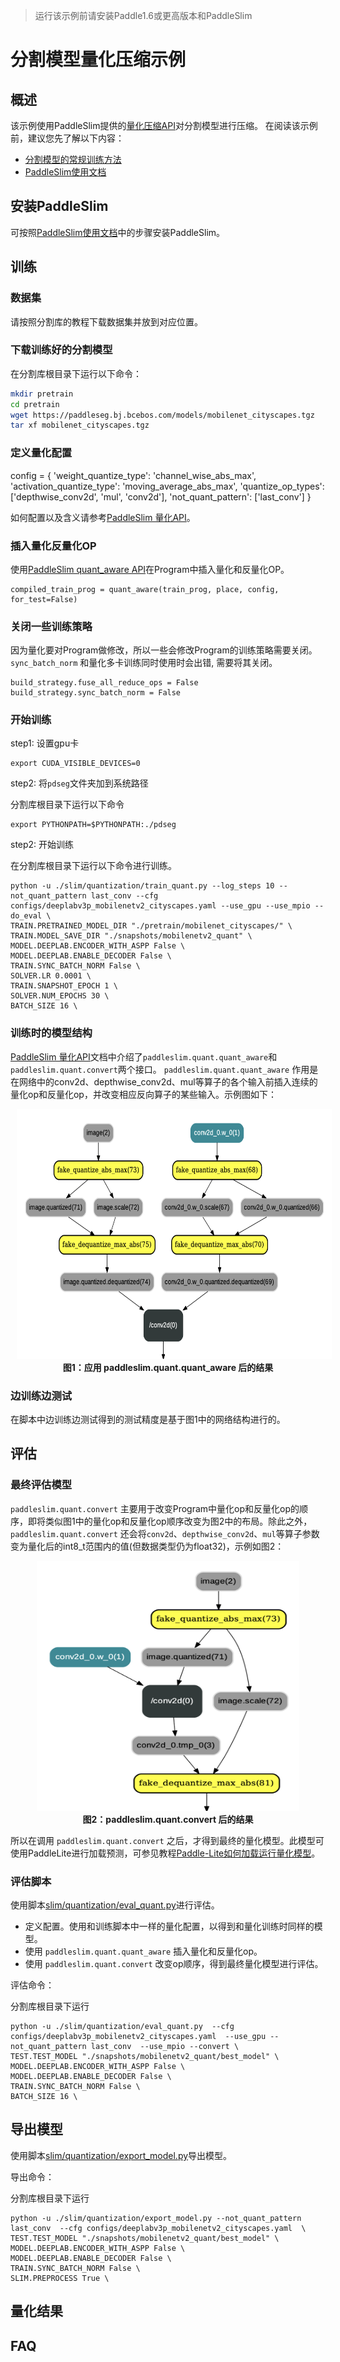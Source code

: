 >运行该示例前请安装Paddle1.6或更高版本和PaddleSlim

# 分割模型量化压缩示例

## 概述

该示例使用PaddleSlim提供的[量化压缩API](https://paddlepaddle.github.io/PaddleSlim/api/quantization_api/)对分割模型进行压缩。
在阅读该示例前，建议您先了解以下内容：

- [分割模型的常规训练方法](../../docs/usage.md)
- [PaddleSlim使用文档](https://paddlepaddle.github.io/PaddleSlim/)


## 安装PaddleSlim
可按照[PaddleSlim使用文档](https://paddlepaddle.github.io/PaddleSlim/)中的步骤安装PaddleSlim。


## 训练


### 数据集
请按照分割库的教程下载数据集并放到对应位置。

### 下载训练好的分割模型

在分割库根目录下运行以下命令：
```bash
mkdir pretrain
cd pretrain
wget https://paddleseg.bj.bcebos.com/models/mobilenet_cityscapes.tgz
tar xf mobilenet_cityscapes.tgz
```

### 定义量化配置
config = {
        'weight_quantize_type': 'channel_wise_abs_max',
        'activation_quantize_type': 'moving_average_abs_max',
        'quantize_op_types': ['depthwise_conv2d', 'mul', 'conv2d'],
        'not_quant_pattern': ['last_conv']
    }

如何配置以及含义请参考[PaddleSlim 量化API](https://paddlepaddle.github.io/PaddleSlim/api/quantization_api/)。

### 插入量化反量化OP
使用[PaddleSlim quant_aware API](https://paddlepaddle.github.io/PaddleSlim/api/quantization_api/#quant_aware)在Program中插入量化和反量化OP。
```
compiled_train_prog = quant_aware(train_prog, place, config, for_test=False)
```

### 关闭一些训练策略

因为量化要对Program做修改，所以一些会修改Program的训练策略需要关闭。``sync_batch_norm`` 和量化多卡训练同时使用时会出错, 需要将其关闭。
```
build_strategy.fuse_all_reduce_ops = False
build_strategy.sync_batch_norm = False
```

### 开始训练


step1: 设置gpu卡
```
export CUDA_VISIBLE_DEVICES=0
```
step2: 将``pdseg``文件夹加到系统路径

分割库根目录下运行以下命令
```
export PYTHONPATH=$PYTHONPATH:./pdseg
```

step2: 开始训练


在分割库根目录下运行以下命令进行训练。
```
python -u ./slim/quantization/train_quant.py --log_steps 10 --not_quant_pattern last_conv --cfg configs/deeplabv3p_mobilenetv2_cityscapes.yaml --use_gpu --use_mpio --do_eval \
TRAIN.PRETRAINED_MODEL_DIR "./pretrain/mobilenet_cityscapes/" \
TRAIN.MODEL_SAVE_DIR "./snapshots/mobilenetv2_quant" \
MODEL.DEEPLAB.ENCODER_WITH_ASPP False \
MODEL.DEEPLAB.ENABLE_DECODER False \
TRAIN.SYNC_BATCH_NORM False \
SOLVER.LR 0.0001 \
TRAIN.SNAPSHOT_EPOCH 1 \
SOLVER.NUM_EPOCHS 30 \
BATCH_SIZE 16 \
```


### 训练时的模型结构
[PaddleSlim 量化API](https://paddlepaddle.github.io/PaddleSlim/api/quantization_api/)文档中介绍了``paddleslim.quant.quant_aware``和``paddleslim.quant.convert``两个接口。
``paddleslim.quant.quant_aware`` 作用是在网络中的conv2d、depthwise_conv2d、mul等算子的各个输入前插入连续的量化op和反量化op，并改变相应反向算子的某些输入。示例图如下：

<p align="center">
<img src="./images/TransformPass.png" height=400 width=520 hspace='10'/> <br />
<strong>图1：应用 paddleslim.quant.quant_aware 后的结果</strong>
</p>


### 边训练边测试

在脚本中边训练边测试得到的测试精度是基于图1中的网络结构进行的。

## 评估

### 最终评估模型

``paddleslim.quant.convert`` 主要用于改变Program中量化op和反量化op的顺序，即将类似图1中的量化op和反量化op顺序改变为图2中的布局。除此之外，``paddleslim.quant.convert`` 还会将`conv2d`、`depthwise_conv2d`、`mul`等算子参数变为量化后的int8_t范围内的值(但数据类型仍为float32)，示例如图2：

<p align="center">
<img src="./images/FreezePass.png" height=400 width=420 hspace='10'/> <br />
<strong>图2：paddleslim.quant.convert 后的结果</strong>
</p>

所以在调用 ``paddleslim.quant.convert`` 之后，才得到最终的量化模型。此模型可使用PaddleLite进行加载预测，可参见教程[Paddle-Lite如何加载运行量化模型](https://github.com/PaddlePaddle/Paddle-Lite/wiki/model_quantization)。

### 评估脚本
使用脚本[slim/quantization/eval_quant.py](./eval_quant.py)进行评估。

- 定义配置。使用和训练脚本中一样的量化配置，以得到和量化训练时同样的模型。
- 使用 ``paddleslim.quant.quant_aware`` 插入量化和反量化op。
- 使用 ``paddleslim.quant.convert`` 改变op顺序，得到最终量化模型进行评估。

评估命令：

分割库根目录下运行
```
python -u ./slim/quantization/eval_quant.py  --cfg configs/deeplabv3p_mobilenetv2_cityscapes.yaml  --use_gpu --not_quant_pattern last_conv  --use_mpio --convert \
TEST.TEST_MODEL "./snapshots/mobilenetv2_quant/best_model" \
MODEL.DEEPLAB.ENCODER_WITH_ASPP False \
MODEL.DEEPLAB.ENABLE_DECODER False \
TRAIN.SYNC_BATCH_NORM False \
BATCH_SIZE 16 \
```

## 导出模型
使用脚本[slim/quantization/export_model.py](./export_model.py)导出模型。

导出命令：

分割库根目录下运行
```
python -u ./slim/quantization/export_model.py --not_quant_pattern last_conv  --cfg configs/deeplabv3p_mobilenetv2_cityscapes.yaml  \
TEST.TEST_MODEL "./snapshots/mobilenetv2_quant/best_model" \
MODEL.DEEPLAB.ENCODER_WITH_ASPP False \
MODEL.DEEPLAB.ENABLE_DECODER False \
TRAIN.SYNC_BATCH_NORM False \
SLIM.PREPROCESS True \
```

## 量化结果



## FAQ

